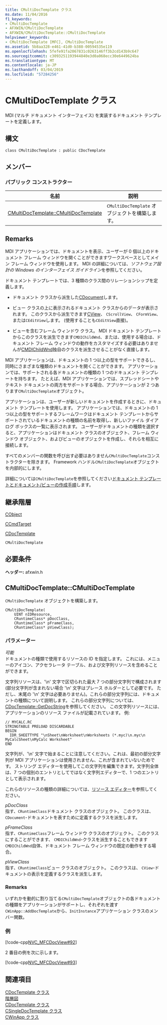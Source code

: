 ```yaml
---
title: CMultiDocTemplate クラス
ms.date: 11/04/2016
f1_keywords:
- CMultiDocTemplate
- AFXWIN/CMultiDocTemplate
- AFXWIN/CMultiDocTemplate::CMultiDocTemplate
helpviewer_keywords:
- CMultiDocTemplate [MFC], CMultiDocTemplate
ms.assetid: 5b8aa328-e461-41d0-b388-00594535e119
ms.openlocfilehash: 5fefe91fa2067831c0263146ff3b2cd143b9c647
ms.sourcegitcommit: c3093251193944840e3d0a068ecc30e6449624ba
ms.translationtype: MT
ms.contentlocale: ja-JP
ms.lasthandoff: 03/04/2019
ms.locfileid: "57284256"
---
```

# <a name="cmultidoctemplate-class"></a>CMultiDocTemplate クラス

MDI (マルチ ドキュメント インターフェイス) を実装するドキュメント テンプレートを定義します。

## <a name="syntax"></a>構文

```
class CMultiDocTemplate : public CDocTemplate
```

## <a name="members"></a>メンバー

### <a name="public-constructors"></a>パブリック コンストラクター

|名前|説明|
|----------|-----------------|
|[CMultiDocTemplate::CMultiDocTemplate](#cmultidoctemplate)|`CMultiDocTemplate` オブジェクトを構築します。|

## <a name="remarks"></a>Remarks

MDI アプリケーションでは、ドキュメントを表示、ユーザーが 0 個以上のドキュメント フレーム ウィンドウを開くことができますワークスペースとしてメイン フレーム ウィンドウを使用します。 MDI の詳細については、*ソフトウェア設計の Windows のインターフェイス ガイドライン*を参照してください。

ドキュメント テンプレートでは、3 種類のクラス間のリレーションシップを定義します。

- ドキュメント クラスから派生した[CDocument](../../mfc/reference/cdocument-class.md)します。

- ビュー クラスの上に表示されるドキュメント クラスからのデータが表示されます。 このクラスから派生できます[CView](../../mfc/reference/cview-class.md)、 `CScrollView`、 `CFormView`、または`CEditView`します。 (使用することも`CEditView`直接)。

- ビューを含むフレーム ウィンドウ クラス。 MDI ドキュメント テンプレートからこのクラスを派生できます`CMDIChildWnd`、または、使用する場合は、ドキュメント フレーム ウィンドウの動作をカスタマイズする必要はありませんが[CMDIChildWnd](../../mfc/reference/cmdichildwnd-class.md)独自のクラスを派生させることがなく直接します。

MDI アプリケーションは、ドキュメントの 1 つ以上の型をサポートできるし、同時にさまざまな種類のドキュメントを開くことができます。 アプリケーションでは、サポートされる各ドキュメントの種類の 1 つのドキュメント テンプレートを持ちます。 たとえば、MDI アプリケーションでは、スプレッドシートやテキスト ドキュメントの両方をサポートする場合、アプリケーションが 2 つあります`CMultiDocTemplate`オブジェクト。

アプリケーションは、ユーザーが新しいドキュメントを作成するときに、ドキュメント テンプレートを使用します。 アプリケーションでは、ドキュメントの 1 つ以上の型をサポートするフレームワークはドキュメント テンプレートからサポートされているドキュメントの種類の名前を取得し、新しいファイル ダイアログ ボックスの一覧に表示されます。 ユーザーがドキュメントの種類を選択すると、アプリケーションはドキュメント クラスのオブジェクト、フレーム ウィンドウ オブジェクト、およびビューのオブジェクトを作成し、それらを相互に接続します。

すべてのメンバーの関数を呼び出す必要はありません`CMultiDocTemplate`コンス トラクターを除きます。 Framework ハンドル`CMultiDocTemplate`オブジェクトを内部的にします。

詳細については`CMultiDocTemplate`を参照してください[ドキュメント テンプレートとドキュメント/ビューの作成手順](../../mfc/document-templates-and-the-document-view-creation-process.md)します。

## <a name="inheritance-hierarchy"></a>継承階層

[CObject](../../mfc/reference/cobject-class.md)

[CCmdTarget](../../mfc/reference/ccmdtarget-class.md)

[CDocTemplate](../../mfc/reference/cdoctemplate-class.md)

`CMultiDocTemplate`

## <a name="requirements"></a>必要条件

**ヘッダー:** afxwin.h

##  <a name="cmultidoctemplate"></a>  CMultiDocTemplate::CMultiDocTemplate

`CMultiDocTemplate` オブジェクトを構築します。

```
CMultiDocTemplate(
    UINT nIDResource,
    CRuntimeClass* pDocClass,
    CRuntimeClass* pFrameClass,
    CRuntimeClass* pViewClass);
```

### <a name="parameters"></a>パラメーター

*可能*<br/>
ドキュメントの種類で使用するリソースの ID を指定します。 これには、メニューのアイコン、アクセラレータ テーブル、および文字列リソースを含めることができます。

文字列リソースは、'\n' 文字で区切られた最大 7 つの部分文字列で構成されます (部分文字列が含まれない場合 '\n' 文字はプレース ホルダーとして必要です。 ただし、末尾の '\n' 文字は必要ありません)。これらの部分文字列には、ドキュメントの種類について説明します。 これらの部分文字列については、[CDocTemplate::GetDocString](../../mfc/reference/cdoctemplate-class.md#getdocstring)を参照してください。 この文字列リソースには、アプリケーションのリソース ファイルが記載されています。 例:

```RC
// MYCALC.RC
STRINGTABLE PRELOAD DISCARDABLE
BEGIN
  IDR_SHEETTYPE "\nSheet\nWorksheet\nWorksheets (*.myc)\n.myc\n MyCalcSheet\nMyCalc Worksheet"
END
```

文字列が、'\n' 文字で始まることに注意してください。これは、最初の部分文字列が MDI アプリケーションは使用されません、これが含まれていないためです。 ストリング エディターを使用してこの文字列を編集できます。文字列全体は、7 つの個別のエントリとしてではなく文字列エディターで、1 つのエントリとして表示されます。

これらのリソースの種類の詳細については、[リソース エディター](../../windows/resource-editors.md)を参照してください。

*pDocClass*<br/>
指す、`CRuntimeClass`ドキュメント クラスのオブジェクト。 このクラスは、 `CDocument`-ドキュメントを表すために定義するクラスを派生します。

*pFrameClass*<br/>
指す、`CRuntimeClass`フレーム ウィンドウ クラスのオブジェクト。 このクラスにすることができます、 `CMDIChildWnd`-クラスを派生することもできます`CMDIChildWnd`自体、ドキュメント フレーム ウィンドウの既定の動作をする場合。

*pViewClass*<br/>
指す、`CRuntimeClass`ビュー クラスのオブジェクト。 このクラスは、 `CView`-ドキュメントの表示を定義するクラスを派生します。

### <a name="remarks"></a>Remarks

いずれかを動的に割り当てる`CMultiDocTemplate`オブジェクトの各ドキュメントの種類をアプリケーションがサポートし、それぞれを渡す`CWinApp::AddDocTemplate`から、`InitInstance`アプリケーション クラスのメンバー関数。

### <a name="example"></a>例

[!code-cpp[NVC_MFCDocView#92](../../mfc/codesnippet/cpp/cmultidoctemplate-class_1.cpp)]

2 番目の例を次に示します。

[!code-cpp[NVC_MFCDocView#93](../../mfc/codesnippet/cpp/cmultidoctemplate-class_2.cpp)]

## <a name="see-also"></a>関連項目

[CDocTemplate クラス](../../mfc/reference/cdoctemplate-class.md)<br/>
[階層図](../../mfc/hierarchy-chart.md)<br/>
[CDocTemplate クラス](../../mfc/reference/cdoctemplate-class.md)<br/>
[CSingleDocTemplate クラス](../../mfc/reference/csingledoctemplate-class.md)<br/>
[CWinApp クラス](../../mfc/reference/cwinapp-class.md)
